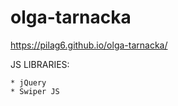 # olga-tarnacka

https://pilag6.github.io/olga-tarnacka/

JS LIBRARIES:

    * jQuery
    * Swiper JS
